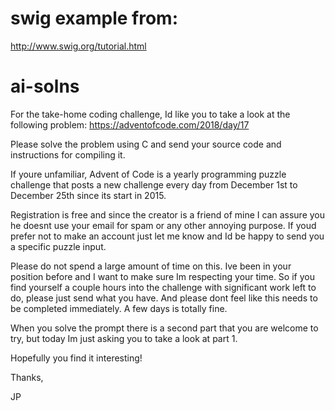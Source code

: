 # swig example from:

http://www.swig.org/tutorial.html

# ai-solns
For the take-home coding challenge, Id like you to take a look at the following problem: https://adventofcode.com/2018/day/17


Please solve the problem using C and send your source code and instructions for compiling it.

If youre unfamiliar, Advent of Code is a yearly programming puzzle challenge that posts a new challenge every day from December 1st to December 25th since its start in 2015.

Registration is free and since the creator is a friend of mine I can assure you he doesnt use your email for spam or any other annoying purpose. If youd prefer not to make an account just let me know and Id be happy to send you a specific puzzle input.


Please do not spend a large amount of time on this. Ive been in your position before and I want to make sure Im respecting your time. So if you find yourself a couple hours into the challenge with significant work left to do, please just send what you have. And please dont feel like this needs to be completed immediately. A few days is totally fine.


When you solve the prompt there is a second part that you are welcome to try, but today Im just asking you to take a look at part 1.


Hopefully you find it interesting!

Thanks,

JP


